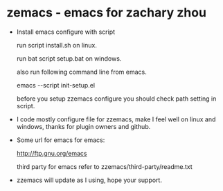 zemacs - emacs for zachary zhou
=======

* Install emacs configure with script

  run script install.sh on linux.
	
  run bat script setup.bat on windows.
	
  also run following command line from emacs.
	
  emacs --script init-setup.el
	
  before you setup zzemacs configure you should
  check path setting in script.

* I code mostly configure file for zzemacs, make I feel
  well on linux and windows, thanks for plugin owners and github.

* Some url for emacs
  for emacs:
	
  <http://ftp.gnu.org/emacs>
	
  third party for emacs refer to
  zzemacs/third-party/readme.txt

* zzemacs will update as I using, hope your support.
